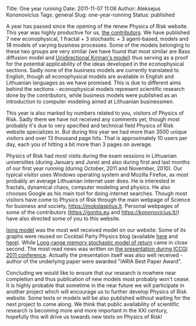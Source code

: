 Title: One year running
Date: 2011-11-07 11:08
Author: Aleksejus Kononovicius
Tags: general
Slug: one-year-running
Status: published

A
year has passed since the opening of the renew Physics of Risk website.
This year was highly productive for us, [the
contributors]({filename}/pages/about.md). We have
published 7 new econophysical, 1 fractal + 3 stochastic + 3 agent-based,
models and 18 models of varying business processes. Some of the models
belonging to these two groups are very similar (we have found that most
similar are Bass diffusion model and [Unidirectional Kirman's
model]({filename}/articles/2011/unidirectional-kirman-model.md))
thus serving as a proof for the potential applicability of the ideas
developed in the econophysical sections. Sadly none of the business models are
currently translated to English, though all econophysical models are
available in English and Lithuanian languages as we have promised. This
is due to different aims behind the sections - econophysical models
represent scientific research done by the contributors, while business
models were published as an introduction to computer modeling aimed at
Lithuanian businessmen.
<!--more-->

This year is also marked by numbers related to you, visitors of Physics
of Risk. Sadly there we have not received any comments yet, though most
probably it's due to very specified and technical field Physics of Risk
website specializes in. But during this year we had more than 3500
unique visitors and over 13 thousand page hits. That is approximately 10
users per day, each you of hitting a bit more than 3 pages on average.

Physics of Risk had most visits during the exam sessions in Lithuanian
universities (during January and June) and also during first and last
months of our first year running (during October, 2011 and November,
2010). Our typical visitor uses Windows operating system and Mozilla
Firefox, as most probably an average Lithuanian internet user does. He
is interested in fractals, dynamical chaos, computer modeling and
physics. He also chooses Google as his main tool for doing internet
searches. Though most visitors have come to Physics of Risk through the
main webpage of Science for business and society,
<https://mokslasplius.lt>. Personal webpages of some of the contributors
(<https://gontis.eu> and <https://kononovicius.lt/>) have
also directed some of you to this website.

[Ising
model]({filename}/articles/2010/ising-model.md)
was the most well received model on our website. Some of its graphs were
reused on Cocktail Party Physics blog (available
[here](https://www.scientificamerican.com/blog/cocktail-party-physics/httpblogsscientificamericancomcocktail-party-physics20110802teetering-on-the-edge-of-chaos/ "Cocktail Party Physics on Scientific American Blog Network")
and 
[here](https://twistedphysics.typepad.com/cocktail_party_physics/2011/08/teetering-on-the-edge-of-chaos.html "Cocktail Party Physics")).
While [Long-range memory stochastic model of
return]({filename}/articles/2010/long-range-memory-stochastic-model-return.md)
came in close second. The most read news was written on [the
presentation during ICCGI 2011
conference]({filename}/articles/2011/agent-based-versus-macroscopic-modeling-competition-business-processes-economics.md).
Actually the presentation itself was also well received - author of the
underlying paper were awarded "IARIA Best Paper Award".

Concluding we would like to ensure that our research is nowhere near
completion and thus publication of new models most probably won't cease.
It is highly probable that sometime in the near future we will
participate in another project which will encourage us to further
develop Physics of Risk website. Some texts or models will be also
published without waiting for the next project to come along. We think
that public availability of scientific research is becoming more and
more important in the XXI century, hopefully this will drive us towards
new texts on Physics of Risk!
